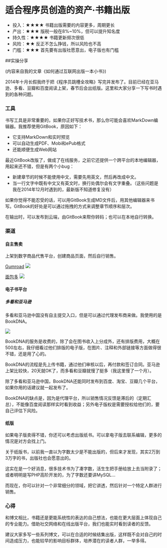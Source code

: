 # 适合程序员创造的资产·书籍出版

- 投入：★★★★ 书籍出版需要的内容更多，周期更长
- 产出：★★★ 版税一般在8%~10%，但可以提升知名度
- 持久性：★★★★ 书籍更新频次很低
- 风险：★★ 反正不怎么挣钱，所以风险也不高
- 门槛：★★★ 首先要有出版社愿意出，电子版也有门槛


##实操分享

(内容来自我的文章《如何通过互联网出版一本小书》)

2014年十月长假我终于把《程序员跳槽全攻略》写完并发布了。目前已经在亚马逊、多看、豆瓣和百度阅读上架，春节后会出纸版。这里和大家分享一下写书时遇到的各种问题。


### 工具
书写工具是非常重要的，如果你正好写技术书，那么你可能会喜欢MarkDown编辑器。我推荐使用GitBook，原因如下：

- 它支持MarkDown和实时预览
- 可以自动生成PDF、Mobi和ePub格式
- 还能顺便生成Web网站
 

最近GitBook改版了，做成了在线服务，之前它还提供一个跨平台的本地编辑器，用起来还不错，但是有两个小bug：

- 新建章节的时候不能使用中文，需要先用英文，然后再改成中文。
- 当一行文字中既有中文又有英文时，换行处偶尔会有文字重叠。（这些问题是我在2014年12月时遇到的，最新版不知道修复没有）

如果你觉得不能忍受的话，可以用GitBook生成MD文件后，用其他编辑器来书写。GitBook的好处是可以通过拖拽的方式来调整章节顺序和层次。

在输出时，可以发布到云端，由GitBook来帮你转码；也可以在本地自行转换。

### 渠道

#### 自主售卖

上架到数字商品代售平台，创建商品页面，然后自行销售。

[Gumroad](https://gumroad.com/) 
![](https://theseven.ftqq.com/20200407190723.png)


[面包多](mianbaoduo.com) 
![](https://theseven.ftqq.com/20200407190843.png)

#### 电子书平台

##### 多看和亚马逊

多看和亚马逊中国没有自主提交入口，但是可以通过代理发布商来做。我使用的是BookDNA。

![](https://theseven.ftqq.com/20200407175556.png)

BookDNA的服务是收费的，除了会在图书收入上分成外，还有排版费用，大概在500左右，我仔细看过他们排版的电子版，在图片、注释和外部链接等方面做得很不错，还是用了心的。

BookDNA的流程是先上传书籍，通过他们审核以后，再付款和签订合同。亚马逊上架比较快，20天就OK了，而多看和豆瓣就慢了挺多（我这里慢了一个月）。

除了多看和亚马逊中国，BookDNA还能同时发布到百度、淘宝、豆瓣几个平台，如果你用的话建议就一起发布了。

BookDNA的缺点是，因为是代理平台，所以销售情况反馈是滞后的（定期汇总），不能像百度阅读那样实时看到收益；另外电子版权是需要授权给他们的，要自己评估下风险。

####  纸版
如果电子版卖得不错，你还可以考虑出版纸书。可以拿电子版去联系编辑，更多的情况是对方会找上门。

关于纸版书，以前我一直以为字数太少是不能出版的，但后来才发现，其实2万到3万字的书，出版社也会愿意出的。

这实在是一个好消息，很多技术书为了凑字数，活生生把手册给放上去当附录了；或者明明是写PHP高阶开发的，为了字数还要讲MySQL…

而现在，你可以针对一个非常细分的领域，把它讲透，然后针对一个特定人群进行销售。

### 心得
和博文相比，书籍还是更能系统性的表达的自己想法，也能在更大层面上体现自己的专业能力。借助社交网络和在线出版平台，我们也能实时看到读者的反馈。

建议大家多写一些系列博文，可以在合适的时候结集出版，这样既不会对自己的时间造成压力，也能较早的影响目标群体，培养潜在的读者人群，一举多得。
